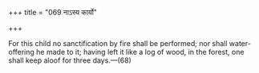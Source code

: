 +++
title = "069 नाऽस्य कार्यो"

+++

For this child no sanctification by fire shall be performed; nor shall water-offering he made to it; having left it like a log of wood, in the forest, one shall keep aloof for three days.—(68)